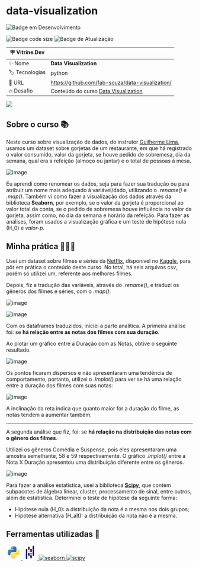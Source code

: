 # data-visualization

![Badge em Desenvolvimento](http://img.shields.io/static/v1?label=STATUS&message=EM%20DESENVOLVIMENTO&color=GREEN&style=for-the-badge)

![Badge code size](https://img.shields.io/github/languages/code-size/fab-souza/data-visualization)
![Badge de Atualização](https://img.shields.io/github/last-commit/fab-souza/data-visualization)

| :placard: Vitrine.Dev |    |
| -------------  | --- |
| :sparkles: Nome        | **Data Visualization**
| :label: Tecnologias | python
| :rocket: URL         | https://github.com/fab-souza/data-visualization/
| :fire: Desafio     | Conteúdo do curso [Data Visualization](https://www.alura.com.br/curso-online-data-visualization-com-seaborn)

![](https://user-images.githubusercontent.com/67301805/208895033-f126dcaa-a3d7-42f8-a40a-123db215c218.jpg#vitrinedev)


## Sobre o curso 📚

Neste curso sobre visualização de dados, do instrutor [Guilherme Lima](https://www.linkedin.com/in/guilherme-lima-458925178/), usamos um dataset sobre gorjetas de um restaurante, em que há registrado o valor consumido, valor da gorjeta, se houve pedido de sobremesa, dia da semana, qual era a refeição (almoço ou jantar) e o total de pessoas à mesa.

![image](https://user-images.githubusercontent.com/67301805/208898203-b89b3c6a-e4ba-407c-bcec-b423b3632013.png)

Eu aprendi como renomear os dados, seja para fazer sua tradução ou para atribuir um nome mais adequado à variável/dado, utilizando o *.rename()* e *.map()*. Também vi como fazer a visualização dos dados através da biblioteca **Seaborn**, por exemplo, se o valor da gorjeta é proporcional ao valor total da conta, se o pedido de sobremesa houve influência no valor da gorjeta, assim como, no dia da semana e horário da refeição. Para fazer as análises, foram usados a visualização gráfica e um teste de hipótese nula (H_0) e *valor-p*.

## Minha prática 👩🏻‍💻

Usei um dataset sobre filmes e séries da [Netflix](https://www.kaggle.com/datasets/thedevastator/the-ultimate-netflix-tv-shows-and-movies-dataset), disponível no [Kaggle](https://www.kaggle.com/), para pôr em prática o conteúdo deste curso. No total, há seis arquivos csv, porém só utilizei um, referente aos melhores filmes.

Depois, fiz a tradução das variáveis, através do *.rename()*, e traduzi os gêneros dos filmes e séries, com o *.map()*.

![image](https://user-images.githubusercontent.com/67301805/209211030-6eb2b87c-cc35-47f6-aa6b-bd45946b7987.png)

![image](https://user-images.githubusercontent.com/67301805/209211091-91e7c787-db72-4ac1-ab20-e282b5004f14.png)

Com os dataframes traduzidos, iniciei a parte analítica. A primeira análise foi: se **há relação entre as notas dos filmes com sua duração**. 

Ao plotar um gráfico entre a Duração com as Notas, obtive o seguinte resultado.

![image](https://user-images.githubusercontent.com/67301805/210013922-88620236-8d0c-49df-80ec-47d8f3431a26.png)

Os pontos ficaram dispersos e não apresentaram uma tendência de comportamento, portanto, utilizei o *.lmplot()* para ver se há uma relação entre a duração dos filmes com suas notas:

![image](https://user-images.githubusercontent.com/67301805/210019151-d4921f50-721e-48f6-a45a-f05a976f81b6.png)

A inclinação da reta indica que quanto maior for a duração do filme, as notas tendem a aumentar também.

---

A segunda análise que fiz, foi: se **há relação na distribuição das notas com o gênero dos filmes**.

Utilizei os gêneros Comédia e Suspense, pois eles apresentaram uma amostra semelhante, 58 e 59 respectivamente. O gráfico *.lmplot()* entre a Nota X Duração apresentou uma distribuição diferente entre os gêneros.

![image](https://user-images.githubusercontent.com/67301805/210023733-e2c8b389-94ad-42cb-9b24-bad2dbee2d7c.png)

Para fazer a análise estatística, usei a biblioteca [**Scipy**](https://scipy.org/), que contém subpacotes de álgebra linear, cluster, processamento de sinal, entre outros, além de estatística. Determinei o teste de hipótese da seguinte forma: 
- Hipótese nula (H_0): a distribuição da nota é a mesma nos dois grupos;
- Hipótese alternativa (H_alt): a distribuição da nota não é a mesma.



## Ferramentas utilizadas 🧰
<p> <a href="https://www.python.org" target="_blank" rel="noreferrer"> <img src="https://raw.githubusercontent.com/devicons/devicon/master/icons/python/python-original.svg" alt="python" width="40" height="40"/> </a> 
    <a href="https://pandas.pydata.org/" target="_blank" rel="noreferrer"> <img src="https://raw.githubusercontent.com/devicons/devicon/2ae2a900d2f041da66e950e4d48052658d850630/icons/pandas/pandas-original.svg" alt="pandas" width="40" height="40"/> </a>
    <a href="https://seaborn.pydata.org/" target="_blank" rel="noreferrer"> <img src="https://seaborn.pydata.org/_images/logo-mark-lightbg.svg" alt="seaborn" width="40" height="40"/> </a>
    <a href="https://scipy.org/" target="_blank" rel="noreferrer"> <img src="https://scipy.org/images/logo.svg" alt="scipy" width="40" height="40"/> </a>
    </p>
